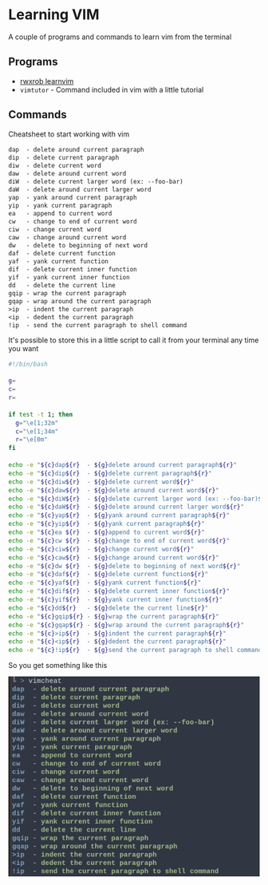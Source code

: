 # Learning VIM

A couple of programs and commands to learn vim from the terminal

## Programs

- [rwxrob learnvim](https://github.com/rwxrob/learnvim)
- `vimtutor` - Command included in vim with a little tutorial

## Commands

Cheatsheet to start working with vim

```vim
dap  - delete around current paragraph
dip  - delete current paragraph
diw  - delete current word
daw  - delete around current word
diW  - delete current larger word (ex: --foo-bar)
daW  - delete around current larger word
yap  - yank around current paragraph
yip  - yank current paragraph
ea   - append to current word
cw   - change to end of current word
ciw  - change current word
caw  - change around current word
dw   - delete to beginning of next word
daf  - delete current function
yaf  - yank current function
dif  - delete current inner function
yif  - yank current inner function
dd   - delete the current line
gqip - wrap the current paragraph
gqap - wrap around the current paragraph
>ip  - indent the current paragraph
<ip  - dedent the current paragraph
!ip  - send the current paragraph to shell command
```

It's possible to store this in a little script to call it from your terminal any time you want

```bash
#!/bin/bash

g=
c=
r=

if test -t 1; then
  g="\e[1;32m"
  c="\e[1;34m"
  r="\e[0m"
fi

echo -e "${c}dap${r}  - ${g}delete around current paragraph${r}"
echo -e "${c}dip${r}  - ${g}delete current paragraph${r}"
echo -e "${c}diw${r}  - ${g}delete current word${r}"
echo -e "${c}daw${r}  - ${g}delete around current word${r}"
echo -e "${c}diW${r}  - ${g}delete current larger word (ex: --foo-bar)${r}"
echo -e "${c}daW${r}  - ${g}delete around current larger word${r}"
echo -e "${c}yap${r}  - ${g}yank around current paragraph${r}"
echo -e "${c}yip${r}  - ${g}yank current paragraph${r}"
echo -e "${c}ea ${r}  - ${g}append to current word${r}"
echo -e "${c}cw ${r}  - ${g}change to end of current word${r}"
echo -e "${c}ciw${r}  - ${g}change current word${r}"
echo -e "${c}caw${r}  - ${g}change around current word${r}"
echo -e "${c}dw ${r}  - ${g}delete to beginning of next word${r}"
echo -e "${c}daf${r}  - ${g}delete current function${r}"
echo -e "${c}yaf${r}  - ${g}yank current function${r}"
echo -e "${c}dif${r}  - ${g}delete current inner function${r}"
echo -e "${c}yif${r}  - ${g}yank current inner function${r}"
echo -e "${c}dd${r}   - ${g}delete the current line${r}"
echo -e "${c}gqip${r} - ${g}wrap the current paragraph${r}"
echo -e "${c}gqap${r} - ${g}wrap around the current paragraph${r}"
echo -e "${c}>ip${r}  - ${g}indent the current paragraph${r}"
echo -e "${c}<ip${r}  - ${g}dedent the current paragraph${r}"
echo -e "${c}!ip${r}  - ${g}send the current paragraph to shell command${r}"

```

So you get something like this

![Vimcheat](vimcheat.png)
